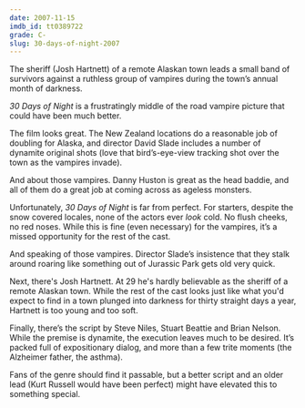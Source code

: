 ```yaml
---
date: 2007-11-15
imdb_id: tt0389722
grade: C-
slug: 30-days-of-night-2007
---
```


The sheriff (Josh Hartnett) of a remote Alaskan town leads a small band of survivors against a ruthless group of vampires during the town’s annual month of darkness.

_30 Days of Night_ is a frustratingly middle of the road vampire picture that could have been much better.

The film looks great. The New Zealand locations do a reasonable job of doubling for Alaska, and director David Slade includes a number of dynamite original shots (love that bird’s-eye-view tracking shot over the town as the vampires invade).

And about those vampires. Danny Huston is great as the head baddie, and all of them do a great job at coming across as ageless monsters.

Unfortunately, _30 Days of Night_ is far from perfect. For starters, despite the snow covered locales, none of the actors ever _look_ cold. No flush cheeks, no red noses. While this is fine (even necessary) for the vampires, it’s a missed opportunity for the rest of the cast.

And speaking of those vampires. Director Slade’s insistence that they stalk around roaring like something out of Jurassic Park gets old very quick.

Next, there's Josh Hartnett. At 29 he's hardly believable as the sheriff of a remote Alaskan town. While the rest of the cast looks just like what you'd expect to find in a town plunged into darkness for thirty straight days a year, Hartnett is too young and too soft.

Finally, there’s the script by Steve Niles, Stuart Beattie and Brian Nelson. While the premise is dynamite, the execution leaves much to be desired. It’s packed full of expositionary dialog, and more than a few trite moments (the Alzheimer father, the asthma).

Fans of the genre should find it passable, but a better script and an older lead (Kurt Russell would have been perfect) might have elevated this to something special.
